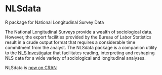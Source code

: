 NLSdata
=======

R package for National Longitudinal Survey Data


The National Longitudinal Surveys provide a wealth of sociological data. However, the export facilities provided by the Bureau of Labor Statistics result in a crude output format that requires a considerable time commitment from the analyst. The NLSdata package is a companion utility to the [NLS Investigator]("https://www.nlsinfo.org/investigator/pages/login.jsp") that facilitates reading, interpreting and reshaping NLS data for a wide variety of sociological and longitudinal analyses.

NLSdata is [now on CRAN]("http://cran.r-project.org/package=NLSdata")
